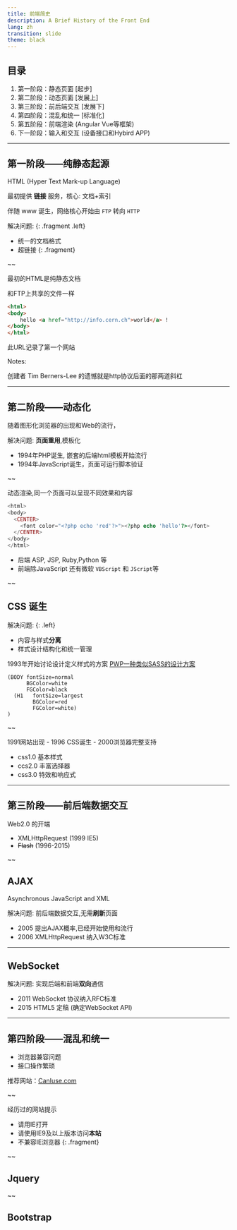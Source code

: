 ```yaml
---
title: 前端简史
description: A Brief History of the Front End
lang: zh
transition: slide
theme: black
---
```


## 目录

1. 第一阶段：静态页面 [起步]
2. 第二阶段：动态页面 [发展上]
3. 第三阶段：前后端交互 [发展下]
4. 第四阶段：混乱和统一 [标准化]
5. 第五阶段：前端渲染 (Angular Vue等框架)
6. 下一阶段：输入和交互 (设备接口和Hybird APP)

--------------------------------

## 第一阶段——纯静态起源 

HTML (Hyper Text Mark-up Language)

最初提供 **链接** 服务，核心: 文档+索引 

伴随 www 诞生，网络核心开始由 `FTP` 转向 `HTTP`



解决问题: 
{: .fragment .left}

* 统一的文档格式
* 超链接
{: .fragment}

~~

最初的HTML是纯静态文档


和FTP上共享的文件一样

```html
<html>
<body>
    hello <a href="http://info.cern.ch">world</a> !
</body>
</html>
```

此URL记录了第一个网站

Notes:

创建者 Tim Berners-Lee 的遗憾就是http协议后面的那两道斜杠


--------------------------------

## 第二阶段——动态化

随着图形化浏览器的出现和Web的流行，

解决问题: **页面重用**,模板化

* 1994年PHP诞生, 嵌套的后端html模板开始流行
* 1994年JavaScript诞生，页面可运行脚本验证


~~

动态渲染,同一个页面可以呈现不同效果和内容

```php
<html>
<body>
  <CENTER>
    <font color="<?php echo 'red'?>"><?php echo 'hello'?></font>
  </CENTER>
</body>
</html>
```

* 后端 ASP, JSP, Ruby,Python 等
* 前端除JavaScript 还有微软 `VBScript` 和 `JScript`等


~~

## CSS 诞生

解决问题: 
{: .left}
* 内容与样式**分离**
* 样式设计结构化和统一管理

1993年开始讨论设计定义样式的方案
[PWP一种类似SASS的设计方案](http://1997.webhistory.org/www.lists/www-talk.1993q4/0264.html)
```
(BODY fontSize=normal
	  BGColor=white
	  FGColor=black
  (H1   fontSize=largest
	    BGColor=red
	    FGColor=white)
)
```


~~

1991网站出现 - 1996 CSS诞生 - 2000浏览器完整支持


* css1.0 基本样式
* ccs2.0 丰富选择器
* css3.0 特效和响应式

--------------------------------

## 第三阶段——前后端数据交互

Web2.0 的开端

* XMLHttpRequest (1999 IE5)
* ~~Flash~~ (1996-2015)


~~

## AJAX

Asynchronous JavaScript and XML

解决问题: 前后端数据交互,无需**刷新**页面

* 2005 提出AJAX概率,已经开始使用和流行
* 2006 XMLHttpRequest 纳入W3C标准

--------------------------------

## WebSocket
解决问题: 实现后端和前端**双向**通信


* 2011 WebSocket 协议纳入RFC标准
* 2015 HTML5 定稿 (确定WebSocket API)



--------------------------------

## 第四阶段——混乱和统一

* 浏览器兼容问题
* 接口操作繁琐

推荐网站：[CanIuse.com](https://caniuse.com)


~~

经历过的网站提示

* 请用IE打开
* 请使用IE9及以上版本访问**本站**
* 不兼容IE浏览器
{: .fragment}

~~

## Jquery


~~

## Bootstrap
